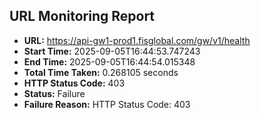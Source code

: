 ## URL Monitoring Report

- **URL:** https://api-gw1-prod1.fisglobal.com/gw/v1/health
- **Start Time:** 2025-09-05T16:44:53.747243
- **End Time:** 2025-09-05T16:44:54.015348
- **Total Time Taken:** 0.268105 seconds
- **HTTP Status Code:** 403
- **Status:** Failure
- **Failure Reason:** HTTP Status Code: 403
